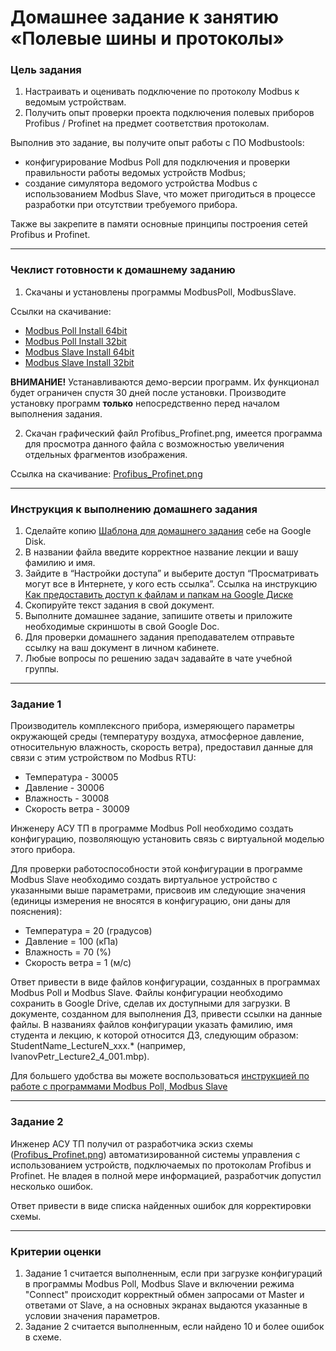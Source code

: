 # Домашнее задание к занятию «Полевые шины и протоколы»

### Цель задания

1. Настраивать и оценивать подключение по протоколу Modbus к ведомым устройствам.
2. Получить опыт проверки проекта подключения полевых приборов Profibus / Profinet на предмет соответствия протоколам.

Выполнив это задание, вы получите опыт работы с ПО Modbustools:
* конфигурирование Modbus Poll для подключения и проверки правильности работы ведомых устройств Modbus;
* создание симулятора ведомого устройства Modbus с использованием Modbus Slave, что может пригодиться в процессе разработки при отсутствии требуемого прибора.

Также вы закрепите в памяти основные принципы построения сетей Profibus и Profinet.

------

### Чеклист готовности к домашнему заданию

1. Скачаны и установлены программы ModbusPoll, ModbusSlave.

Ссылки на скачивание:

- [Modbus Poll Install 64bit](https://www.modbustools.com/download/ModbusPollSetup64Bit.exe "ModbusPoll Install 64bit")
- [Modbus Poll Install 32bit](https://www.modbustools.com/download/ModbusPollSetup32Bit.exe "ModbusPoll Install 32bit")
- [Modbus Slave Install 64bit](https://www.modbustools.com/download/ModbusSlaveSetup64Bit.exe "ModbusSlave Install 64bit")
- [Modbus Slave Install 32bit](https://www.modbustools.com/download/ModbusSlaveSetup32Bit.exe "ModbusSlave Install 32bit")
 
 **ВНИМАНИЕ!** Устанавливаются демо-версии программ. Их функционал будет ограничен спустя 30 дней после установки.
 Производите установку программ **только** непосредственно перед началом выполнения задания.

2. Скачан графический файл Profibus_Profinet.png, имеется программа для просмотра данного файла с возможностью увеличения отдельных фрагментов изображения.

Ссылка на скачивание: [Profibus_Profinet.png](https://drive.google.com/file/d/1Gtwuw8rEgn4vgHE1r3Kd3ztujE-Nw1PD/view?usp=sharing)

------

### Инструкция к выполнению домашнего задания

1. Сделайте копию [Шаблона для домашнего задания](https://docs.google.com/document/d/1O_qG2tp0vKnsrQRLqTzLgUbjcpf-wRs0N4r21e-tUKA/edit?usp=sharing) себе на Google Disk.
2. В названии файла введите корректное название лекции и вашу фамилию и имя.
3. Зайдите в “Настройки доступа” и выберите доступ “Просматривать могут все в Интернете, у кого есть ссылка”.
 Ссылка на инструкцию [Как предоставить доступ к файлам и папкам на Google Диске](https://support.google.com/docs/answer/2494822?hl=ru&co=GENIE.Platform%3DDesktop)
5. Скопируйте текст задания в свой документ.
6. Выполните домашнее задание, запишите ответы и приложите необходимые скриншоты в свой Google Doc.
7. Для проверки домашнего задания преподавателем отправьте ссылку на ваш документ в личном кабинете.
8. Любые вопросы по решению задач задавайте в чате учебной группы.

------

### Задание 1

Производитель комплексного прибора, измеряющего параметры окружающей среды (температуру воздуха, атмосферное давление, относительную влажность, скорость ветра), предоставил данные для связи с этим устройством по Modbus RTU:

- Температура - 30005
- Давление - 30006
- Влажность - 30008
- Скорость ветра - 30009

Инженеру АСУ ТП в программе Modbus Poll необходимо создать конфигурацию, позволяющую установить связь с виртуальной моделью этого прибора.

Для проверки работоспособности этой конфигурации в программе Modbus Slave необходимо создать виртуальное устройство с указанными выше параметрами, присвоив им следующие значения (единицы измерения не вносятся в конфигурацию, они даны для пояснения):

- Температура = 20 (градусов)
- Давление = 100 (кПа)
- Влажность = 70 (%)
- Скорость ветра = 1 (м/с)

Ответ привести в виде файлов конфигурации, созданных в программах Modbus Poll и Modbus Slave. Файлы конфигурации необходимо сохранить в Google Drive, сделав их доступными для загрузки. В документе, созданном для выполнения ДЗ, привести ссылки на данные файлы. В названиях файлов конфигурации указать фамилию, имя студента и лекцию, к которой относится ДЗ, следующим образом: StudentName_LectureN_xxx.* (например, IvanovPetr_Lecture2_4_001.mbp).

Для большего удобства вы можете воспользоваться [инструкцией по работе с программами Modbus Poll, Modbus Slave](https://docs.google.com/presentation/d/10FJtSidtjtJFQqDTVSlwccb-mRfMvL-lXBGHUfZ5pWY/edit#slide=id.g1144c4bf944_0_529)

------

### Задание 2

Инженер АСУ ТП получил от разработчика эскиз схемы ([Profibus_Profinet.png](https://drive.google.com/file/d/1Gtwuw8rEgn4vgHE1r3Kd3ztujE-Nw1PD/view?usp=sharing)) автоматизированной системы управления с использованием устройств, подключаемых по протоколам Profibus и Profinet.
Не владея в полной мере информацией, разработчик допустил несколько ошибок.

Ответ привести в виде списка найденных ошибок для корректировки схемы.

------

### Критерии оценки

1. Задание 1 считается выполненным, если при загрузке конфигураций в программы Modbus Poll, Modbus Slave и включении режима "Connect" происходит корректный обмен запросами от Master и ответами от Slave, а на основных экранах выдаются указанные в условии значения параметров.
2. Задание 2 считается выполненным, если найдено 10 и более ошибок в схеме.
